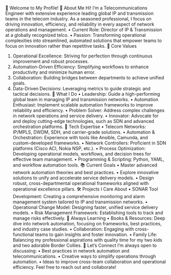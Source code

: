 👋 Welcome to My Profile!
📌 About Me
Hi! I’m a Telecommunications Engineer with extensive experience leading global IP and transmission teams in the telecom industry. As a seasoned professional, I focus on driving innovation, efficiency, and reliability in every aspect of network operations and management.
• Current Role: Director of IP & Transmission at a globally recognized telco.
• Passion: Transforming operational complexities into streamlined, automated solutions that empower teams to focus on innovation rather than repetitive tasks.
🌟 Core Values
1. Operational Excellence: Striving for perfection through continuous improvement and robust processes.
2. Automation-Driven Efficiency: Simplifying workflows to enhance productivity and minimize human error.
3. Collaboration: Building bridges between departments to achieve unified goals.
4. Data-Driven Decisions: Leveraging metrics to guide strategic and tactical decisions.
🚀 What I Do
• Leadership: Guide a high-performing global team in managing IP and transmission networks.
• Automation Enthusiast: Implement scalable automation frameworks to improve reliability and efficiency.
• Problem Solver: Address complex challenges in network operations and service delivery.
• Innovator: Advocate for and deploy cutting-edge technologies, such as SDN and advanced orchestration platforms.
🔧 Tech Expertise
• Telecom Networks: IP/MPLS, DWDM, SDH, and carrier-grade solutions.
• Automation & Orchestration: Experience with tools like Ansible, Camunda, and custom-developed frameworks.
• Network Controllers: Proficient in SDN platforms (Cisco ACI, Nokia NSP, etc.).
• Process Optimization: Developing operational models, workflows, and decision trees for effective team management.
• Programming & Scripting: Python, YAML, and workflow automation tools.
📚 Current Goals
• Master advanced network automation theories and best practices.
• Explore innovative solutions to unify and accelerate service delivery models.
• Design robust, cross-departmental operational frameworks aligned with operational excellence pillars.
🛠️ Projects I Care About
• SONAR Tool Development: Creating a comprehensive monitoring and alarm management system tailored to IP and transmission networks.
• Operational Change Model: Designing faster, unified service delivery models.
• Risk Management Framework: Establishing tools to track and manage risks effectively.
🌱 Always Learning
• Books & Resources: Deep dive into network automation, focusing on frameworks, best practices, and industry case studies.
• Collaboration: Engaging with cross-functional teams to gain insights and foster innovation.
• Family Life: Balancing my professional aspirations with quality time for my two kids and two adorable Border Collies.
🤝 Let’s Connect
I’m always open to discussing:
• Best practices in network automation and telecommunications.
• Creative ways to simplify operations through automation.
• Ideas to improve cross-team collaboration and operational efficiency.
Feel free to reach out and collaborate!
